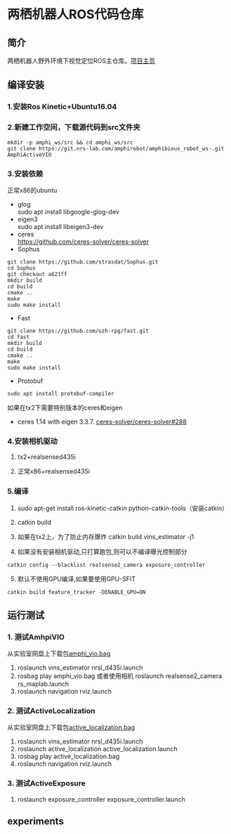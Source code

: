 # 两栖机器人ROS代码仓库
## 简介
两栖机器人野外环境下视觉定位ROS主仓库。[项目主页](https://git.nrs-lab.com/amphirobot/projectmanagement)

## 编译安装

### 1.安装Ros Kinetic+Ubuntu16.04

### 2.新建工作空间，下载源代码到src文件夹
```
mkdir -p amphi_ws/src && cd amphi_ws/src
git clone https://git.nrs-lab.com/amphirobot/amphibious_robot_ws-.git AmphiActiveVIO
```
### 3.安装依赖
正常x86的ubuntu
- glog      
sudo apt install libgoogle-glog-dev
- eigen3    
sudo apt install libeigen3-dev
- ceres     
https://github.com/ceres-solver/ceres-solver
- Sophus
```
git clone https://github.com/strasdat/Sophus.git
cd Sophus
git checkout a621ff
mkdir build
cd build
cmake ..
make
sudo make install
```
- Fast
```
git clone https://github.com/uzh-rpg/fast.git
cd fast
mkdir build
cd build
cmake ..
make
sudo make install
```
- Protobuf
```
sudo apt install protobuf-compiler
```

如果在tx2下需要特别版本的ceres和eigen
- ceres 1.14 with eigen 3.3.7. [ceres-solver/ceres-solver#288](https://github.com/ceres-solver/ceres-solver/issues/288)

### 4.安装相机驱动
1. tx2+realsensed435i

2. 正常x86+realsensed435i

### 5.编译
1. sudo apt-get install ros-kinetic-catkin python-catkin-tools（安装catkin）
2. catkin build

3. 如果在tx2上，为了防止内存爆炸
catkin build vins_estimator -j1

4. 如果没有安装相机驱动,只打算跑包,则可以不编译曝光控制部分
```
catkin config --blacklist realsense2_camera exposure_controller
```
5. 默认不使用GPU编译,如果要使用GPU-SFIT
```
catkin build feature_tracker -DENABLE_GPU=ON
```
## 运行测试

### 1. 测试AmhpiVIO

从实验室网盘上下载包[amphi_vio.bag]()

1. roslaunch vins_estimator nrsl_d435i.launch
2. rosbag play amphi_vio.bag 或者使用相机 roslaunch realsense2_camera rs_maplab.launch
3. roslaunch navigation rviz.launch

### 2. 测试ActiveLocalization

从实验室网盘上下载包[active_localization.bag]()

1. roslaunch vins_estimator nrsl_d435i.launch
2. roslaunch active_localization active_localization.launch
3. rosbag play active_localization.bag
4. roslaunch navigation rviz.launch

### 3. 测试ActiveExposure 

1. roslaunch exposure_controller exposure_controller.launch

## experiments
